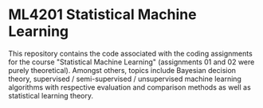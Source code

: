 # ML4201 Statistical Machine Learning
 This repository contains the code associated with the coding assignments for the course "Statistical Machine Learning" (assignments 01 and 02 were purely theoretical). Amongst others, topics include Bayesian decision theory, supervised / semi-supervised / unsupervised machine learning algorithms with respective evaluation and comparison methods as well as statistical learning theory.
